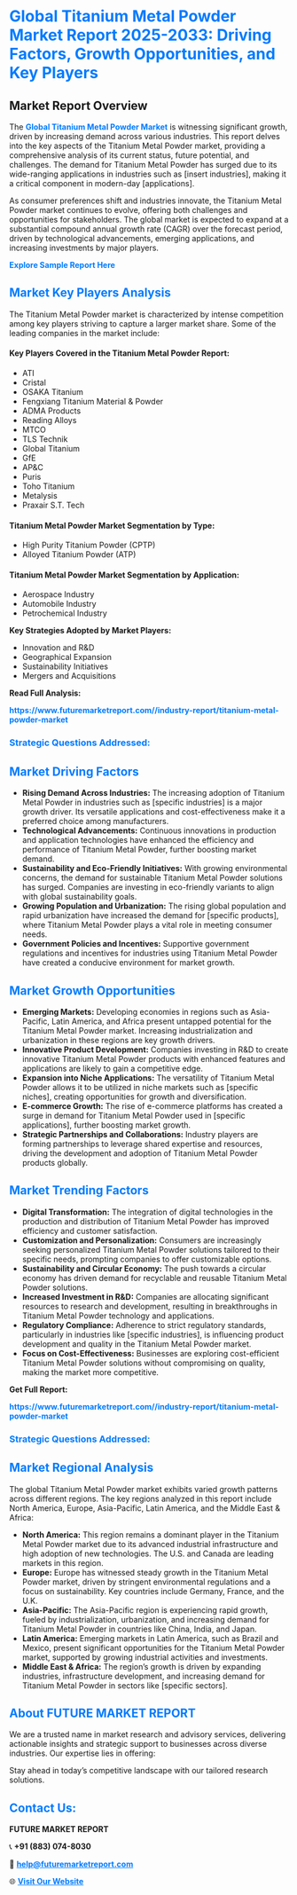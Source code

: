<h1 style="color: #007BFF;">Global Titanium Metal Powder Market Report 2025-2033: Driving Factors, Growth Opportunities, and Key Players</h1>

<section id="overview">
<h2>Market Report Overview</h2>
<p>The <a href="https://www.futuremarketreport.com//industry-report/titanium-metal-powder-market" style="color: #007BFF; text-decoration: none;"><strong>Global Titanium Metal Powder Market</strong></a> is witnessing significant growth, driven by increasing demand across various industries. This report delves into the key aspects of the Titanium Metal Powder market, providing a comprehensive analysis of its current status, future potential, and challenges. The demand for Titanium Metal Powder has surged due to its wide-ranging applications in industries such as [insert industries], making it a critical component in modern-day [applications].</p>
<p>As consumer preferences shift and industries innovate, the Titanium Metal Powder market continues to evolve, offering both challenges and opportunities for stakeholders. The global market is expected to expand at a substantial compound annual growth rate (CAGR) over the forecast period, driven by technological advancements, emerging applications, and increasing investments by major players.</p>
</section>

<section id="overview">
<p><a href="https://www.futuremarketreport.com//request-sample/reportId=88635" style="color: #007BFF; text-decoration: none;"><strong>Explore Sample Report Here</strong></a></p>
</section>

<section id="key-players">
<h2 style="color: #007BFF;">Market Key Players Analysis</h2>
<p>The Titanium Metal Powder market is characterized by intense competition among key players striving to capture a larger market share. Some of the leading companies in the market include:</p>
<h4>Key Players Covered in the Titanium Metal Powder Report:</h4>
<ul><li>ATI</li><li>Cristal</li><li>OSAKA Titanium</li><li>Fengxiang Titanium Material &amp; Powder</li><li>ADMA Products</li><li>Reading Alloys</li><li>MTCO</li><li>TLS Technik</li><li>Global Titanium</li><li>GfE</li><li>AP&amp;C</li><li>Puris</li><li>Toho Titanium</li><li>Metalysis</li><li>Praxair S.T. Tech</li></ul>
<h4>Titanium Metal Powder Market Segmentation by Type:</h4>
<ul><li>High Purity Titanium Powder (CPTP)</li><li>Alloyed Titanium Powder (ATP)</li></ul>

<h4>Titanium Metal Powder Market Segmentation by Application:</h4>
<ul><li>Aerospace Industry</li><li>Automobile Industry</li><li>Petrochemical Industry</li></ul>
<p><strong>Key Strategies Adopted by Market Players:</strong></p>
<ul>
<li>Innovation and R&D</li>
<li>Geographical Expansion</li>
<li>Sustainability Initiatives</li>
<li>Mergers and Acquisitions</li>
</ul>
</section>

<section>
<p><strong>Read Full Analysis: </strong></p><a href="https://www.futuremarketreport.com//industry-report/titanium-metal-powder-market" style="color: #007BFF; text-decoration: none;"><strong>https://www.futuremarketreport.com//industry-report/titanium-metal-powder-market</strong></a>
<h3 style="color: #007BFF;">Strategic Questions Addressed:</h3>
</section>

<section id="driving-factors">
<h2 style="color: #007BFF;">Market Driving Factors</h2>
<ul>
<li><strong>Rising Demand Across Industries:</strong> The increasing adoption of Titanium Metal Powder in industries such as [specific industries] is a major growth driver. Its versatile applications and cost-effectiveness make it a preferred choice among manufacturers.</li>
<li><strong>Technological Advancements:</strong> Continuous innovations in production and application technologies have enhanced the efficiency and performance of Titanium Metal Powder, further boosting market demand.</li>
<li><strong>Sustainability and Eco-Friendly Initiatives:</strong> With growing environmental concerns, the demand for sustainable Titanium Metal Powder solutions has surged. Companies are investing in eco-friendly variants to align with global sustainability goals.</li>
<li><strong>Growing Population and Urbanization:</strong> The rising global population and rapid urbanization have increased the demand for [specific products], where Titanium Metal Powder plays a vital role in meeting consumer needs.</li>
<li><strong>Government Policies and Incentives:</strong> Supportive government regulations and incentives for industries using Titanium Metal Powder have created a conducive environment for market growth.</li>
</ul>
</section>

<section id="growth-opportunities">
<h2 style="color: #007BFF;">Market Growth Opportunities</h2>
<ul>
<li><strong>Emerging Markets:</strong> Developing economies in regions such as Asia-Pacific, Latin America, and Africa present untapped potential for the Titanium Metal Powder market. Increasing industrialization and urbanization in these regions are key growth drivers.</li>
<li><strong>Innovative Product Development:</strong> Companies investing in R&D to create innovative Titanium Metal Powder products with enhanced features and applications are likely to gain a competitive edge.</li>
<li><strong>Expansion into Niche Applications:</strong> The versatility of Titanium Metal Powder allows it to be utilized in niche markets such as [specific niches], creating opportunities for growth and diversification.</li>
<li><strong>E-commerce Growth:</strong> The rise of e-commerce platforms has created a surge in demand for Titanium Metal Powder used in [specific applications], further boosting market growth.</li>
<li><strong>Strategic Partnerships and Collaborations:</strong> Industry players are forming partnerships to leverage shared expertise and resources, driving the development and adoption of Titanium Metal Powder products globally.</li>
</ul>
</section>

<section id="trending-factors">
<h2 style="color: #007BFF;">Market Trending Factors</h2>
<ul>
<li><strong>Digital Transformation:</strong> The integration of digital technologies in the production and distribution of Titanium Metal Powder has improved efficiency and customer satisfaction.</li>
<li><strong>Customization and Personalization:</strong> Consumers are increasingly seeking personalized Titanium Metal Powder solutions tailored to their specific needs, prompting companies to offer customizable options.</li>
<li><strong>Sustainability and Circular Economy:</strong> The push towards a circular economy has driven demand for recyclable and reusable Titanium Metal Powder solutions.</li>
<li><strong>Increased Investment in R&D:</strong> Companies are allocating significant resources to research and development, resulting in breakthroughs in Titanium Metal Powder technology and applications.</li>
<li><strong>Regulatory Compliance:</strong> Adherence to strict regulatory standards, particularly in industries like [specific industries], is influencing product development and quality in the Titanium Metal Powder market.</li>
<li><strong>Focus on Cost-Effectiveness:</strong> Businesses are exploring cost-efficient Titanium Metal Powder solutions without compromising on quality, making the market more competitive.</li>
</ul>
</section>

<section>
<p><strong>Get Full Report: </strong></p><a href="https://www.futuremarketreport.com//industry-report/titanium-metal-powder-market" style="color: #007BFF; text-decoration: none;"><strong>https://www.futuremarketreport.com//industry-report/titanium-metal-powder-market</strong></a>
<h3 style="color: #007BFF;">Strategic Questions Addressed:</h3>
</section>


<section id="regional-analysis">
<h2 style="color: #007BFF;">Market Regional Analysis</h2>
<p>The global Titanium Metal Powder market exhibits varied growth patterns across different regions. The key regions analyzed in this report include North America, Europe, Asia-Pacific, Latin America, and the Middle East & Africa:</p>
<ul>
<li><strong>North America:</strong> This region remains a dominant player in the Titanium Metal Powder market due to its advanced industrial infrastructure and high adoption of new technologies. The U.S. and Canada are leading markets in this region.</li>
<li><strong>Europe:</strong> Europe has witnessed steady growth in the Titanium Metal Powder market, driven by stringent environmental regulations and a focus on sustainability. Key countries include Germany, France, and the U.K.</li>
<li><strong>Asia-Pacific:</strong> The Asia-Pacific region is experiencing rapid growth, fueled by industrialization, urbanization, and increasing demand for Titanium Metal Powder in countries like China, India, and Japan.</li>
<li><strong>Latin America:</strong> Emerging markets in Latin America, such as Brazil and Mexico, present significant opportunities for the Titanium Metal Powder market, supported by growing industrial activities and investments.</li>
<li><strong>Middle East & Africa:</strong> The region’s growth is driven by expanding industries, infrastructure development, and increasing demand for Titanium Metal Powder in sectors like [specific sectors].</li>
</ul>
</section>

<footer>
<h2 style="color: #007BFF;">About FUTURE MARKET REPORT</h2>
<p>We are a trusted name in market research and advisory services, delivering actionable insights and strategic support to businesses across diverse industries. Our expertise lies in offering:</p>

<p>Stay ahead in today’s competitive landscape with our tailored research solutions.</p>

<h2 style="color: #007BFF;">Contact Us:</h2>
<p><strong>FUTURE MARKET REPORT</strong></p>
<p>📞 <strong>+91 (883) 074-8030</strong></p>
<p>📧 <strong><a href="mailto:help@futuremarketreport.com" style="color: #007BFF;">help@futuremarketreport.com</a></strong></p>
<p>🌐 <strong><a href="https://www.futuremarketreport.com/" style="color: #007BFF;">Visit Our Website</a></strong></p>
</footer>